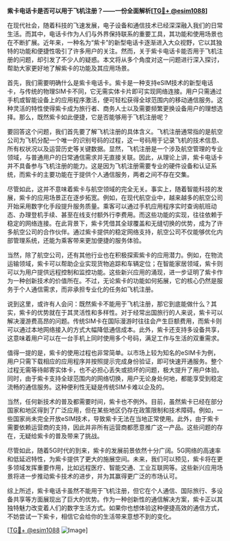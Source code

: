 **紫卡电话卡是否可以用于飞机注册？——一份全面解析[[TG💪+ @esim1088](https://t.me/s/esim1088)]**

在现代社会，随着科技的飞速发展，电子设备和通信技术已经深深融入我们的日常生活。而其中，电话卡作为人们与外界保持联系的重要工具，其功能和使用场景也在不断扩展。近年来，一种名为“紫卡”的新型电话卡逐渐进入大众视野，它以其独特的功能和便捷性吸引了许多用户的关注。然而，关于紫卡电话卡能否用于飞机注册的问题，却引发了不少人的疑惑。本文将从多个角度对这一问题进行深入探讨，帮助大家更好地了解紫卡的功能及其应用场景。

首先，我们需要明确什么是紫卡电话卡。紫卡是一种支持eSIM技术的新型电话卡，与传统的物理SIM卡不同，它无需实体卡片即可实现网络连接。用户只需通过手机或智能设备上的应用程序激活，便可轻松获得全球范围内的移动通信服务。这种灵活的特性使得紫卡成为旅行者、商务人士以及需要频繁更换设备用户的理想选择。那么，既然紫卡如此便捷，它是否能够用于飞机注册呢？

要回答这个问题，我们首先要了解飞机注册的具体含义。飞机注册通常指的是航空公司为飞机分配一个唯一的识别号码的过程，这一号码用于记录飞机的技术信息、所有权状况以及运营历史等关键数据。显然，飞机注册是一个涉及航空管理的专业领域，与普通用户的日常通信需求并无直接关联。因此，从理论上讲，紫卡电话卡并不具备参与飞机注册的能力。这是因为飞机注册需要专业的硬件设备和认证系统，而紫卡的主要功能在于提供个人通信服务，两者之间不存在交集。

尽管如此，这并不意味着紫卡与航空领域的完全无关。事实上，随着智能科技的发展，紫卡的应用场景正在逐步拓宽。例如，在现代航空业中，越来越多的航空公司开始采用数字化手段提升服务质量。乘客可以通过手机应用程序实时查询航班动态、办理登机手续、甚至在线支付额外行李费用。而这些功能的实现，往往依赖于稳定的网络连接。在此背景下，紫卡凭借其全球覆盖和无缝切换的优势，成为了许多航空公司的合作伙伴。通过紫卡提供的稳定网络支持，航空公司不仅能够优化内部管理系统，还能为乘客带来更加便捷的服务体验。

当然，除了航空公司，还有其他行业也在积极探索紫卡的应用潜力。例如，在物流运输领域，紫卡可以帮助企业实现货物追踪和车辆定位；在智能家居领域，紫卡则可以为用户提供远程控制和监控功能。这些新兴应用的涌现，进一步证明了紫卡作为一种创新技术的价值所在。不过，无论紫卡的功能如何拓展，它的核心仍然是服务于个人通信需求，而非承担专业化的任务如飞机注册。

说到这里，或许有人会问：既然紫卡不能用于飞机注册，那它到底能做什么？其实，紫卡的优势就在于其灵活性和多样性。对于经常出国旅行的人来说，紫卡可以解决漫游费高昂的问题。传统SIM卡在国际漫游时往往会产生巨额费用，而紫卡则可以通过本地网络接入的方式大幅降低通信成本。此外，紫卡还支持多设备共享，这意味着用户可以在一台手机上同时使用多个号码，满足工作与生活的双重需求。

值得一提的是，紫卡的使用过程也非常简单。以市场上较为知名的eSIM卡为例，用户只需下载相应的应用程序并按照提示完成身份验证，即可快速开通服务。整个过程无需等待邮寄实体卡，也不必担心丢失或损坏的问题，极大提升了用户体验。同时，由于紫卡支持全球范围内的网络切换，用户无论身处何地，都能享受到稳定流畅的通信服务。这种便利性无疑是传统SIM卡难以企及的。

当然，任何新技术的普及都需要时间，紫卡也不例外。目前，虽然紫卡已经在部分国家和地区得到了广泛应用，但在某些地区仍存在政策限制和技术障碍。例如，一些国家尚未完全开放eSIM技术，导致紫卡无法在当地正常使用。此外，由于紫卡需要依赖运营商的支持，因此并非所有运营商都愿意推广这一产品。这些问题的存在，无疑给紫卡的普及带来了挑战。

尽管如此，随着5G时代的到来，紫卡的发展前景依然十分广阔。5G网络的高速率和低延迟特性，为紫卡提供了更大的施展空间。未来，我们可以预见，紫卡将在更多领域发挥重要作用，比如远程医疗、智能交通、工业互联网等。这些新兴应用场景将进一步推动紫卡技术的进步，并为其赢得更广泛的市场认可。

综上所述，紫卡电话卡虽然不能用于飞机注册，但它在个人通信、国际旅行、多设备共享等方面展现出了巨大的优势。作为一种创新性的通信解决方案，紫卡正以其独特魅力改变着人们的数字生活方式。如果你也想体验这种便捷高效的通信方式，不妨尝试一下紫卡，相信它会给你的生活带来意想不到的变化。

[[TG💪+ @esim1088](https://t.me/s/esim1088) ![Image](https://i.postimg.cc/4NQfJmqS/Snipaste-2025-05-13-00-14-12.png)]